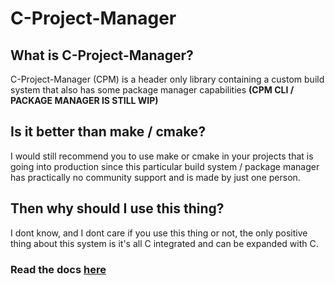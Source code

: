 # C-Project-Manager
## What is C-Project-Manager?
C-Project-Manager (CPM) is a header only library containing a custom build system that also has some package manager capabilities **(CPM CLI / PACKAGE MANAGER IS STILL WIP)**

## Is it better than make / cmake?
I would still recommend you to use make or cmake in your projects that is going into production since this particular build system / package manager has practically no community support and is made by just one person. 

## Then why should I use this thing?
I dont know, and I dont care if you use this thing or not, the only positive thing about this system is it's all C integrated and can be expanded with C.

### Read the docs [here](./docs/DOCS_BASICS.md)